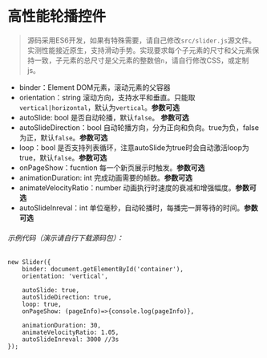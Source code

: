 # 高性能轮播控件

> 源码采用ES6开发，如果有特殊需要，请自己修改`src/slider.js`源文件。实测性能接近原生，支持滑动手势。实现要求每个子元素的尺寸和父元素保持一致，子元素的总尺寸是父元素的整数倍`n`，请自行修改CSS，或定制js。

- binder：Element DOM元素，滚动元素的父容器
- orientation：string 滚动方向，支持水平和垂直。只能取 `vertical|horizontal`，默认为`vertical`。**参数可选**
- autoSlide: bool 是否自动轮播，默认`false`。 **参数可选**
- autoSlideDirection：bool 自动轮播方向，分为正向和负向。true为负，false为正，默认`false`。**参数可选**
- loop：bool 是否支持列表循环，注意autoSlide为true时会自动激活loop为true，默认`false`。**参数可选**
- onPageShow：fucntion 每一个新页展示时触发。**参数可选**
- animationDuration: int 完成动画需要的帧数。**参数可选**
- animateVelocityRatio：number 动画执行时速度的衰减和增强幅度。**参数可选**
- autoSlideInreval：int 单位毫秒，自动轮播时，每播完一屏等待的时间。**参数可选**

###### 示例代码（演示请自行下载源码包）：
```
new Slider({
    binder: document.getElementById('container'),
    orientation: 'vertical',

    autoSlide: true,
    autoSlideDirection: true,
    loop: true,
    onPageShow: (pageInfo)=>{console.log(pageInfo)},

    animationDuration: 30,
    animateVelocityRatio: 1.05,
    autoSlideInreval: 3000 //3s
});
```
